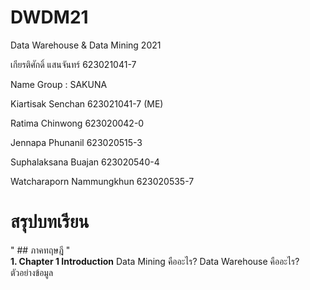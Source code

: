 # DWDM21
Data Warehouse &amp; Data Mining 2021

เกียรติศักดิ์ แสนจันทร์ 623021041-7

Name Group : SAKUNA

Kiartisak Senchan 623021041-7 (ME)

Ratima Chinwong 623020042-0

Jennapa Phunanil 623020515-3

Suphalaksana Buajan 623020540-4

Watcharaporn Nammungkhun 623020535-7

# สรุปบทเรียน 

"  ## ภาคทฤษฎี  "   
**1. Chapter 1 Introduction**
Data Mining คืออะไร?
Data Warehouse คืออะไร?
ตัวอย่างข้อมูล
